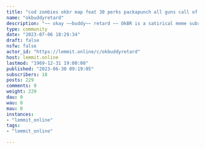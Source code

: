 ```yaml
---
title: "cod zombies okbr map feat 30 perks packapunch all guns call of duty hazbin hotel sex jumpscare" 
name: "okbuddyretard"
description: "~~ okay ~~buddy~~ retard ~~ OkBR is a satirical meme subreddit where we pretend to be 8 year olds who JUST gained internet access and made..."
type: community
date: "2023-07-06 18:29:34"
draft: false
nsfw: false
actor_id: "https://lemmit.online/c/okbuddyretard"
host: lemmit.online
lastmod: "1969-12-31 19:00:00"
published: "2023-06-30 09:19:05"
subscribers: 18
posts: 229
comments: 0
weight: 229
dau: 0
wau: 0
mau: 0
instances:
- "lemmit_online"
tags: 
- "lemmit_online"

---
```

